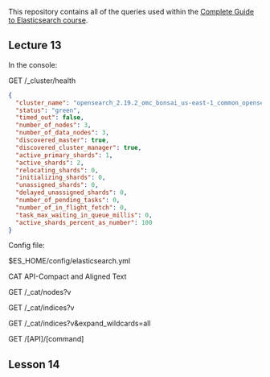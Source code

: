 This repository contains all of the queries used within the [Complete Guide to Elasticsearch course](https://l.codingexplained.com/r/elasticsearch-course?src=github).

## Lecture 13

In the console:

GET /_cluster/health

```json
{
  "cluster_name": "opensearch_2.19.2_omc_bonsai_us-east-1_common_opensearch-8466",
  "status": "green",
  "timed_out": false,
  "number_of_nodes": 3,
  "number_of_data_nodes": 3,
  "discovered_master": true,
  "discovered_cluster_manager": true,
  "active_primary_shards": 1,
  "active_shards": 2,
  "relocating_shards": 0,
  "initializing_shards": 0,
  "unassigned_shards": 0,
  "delayed_unassigned_shards": 0,
  "number_of_pending_tasks": 0,
  "number_of_in_flight_fetch": 0,
  "task_max_waiting_in_queue_millis": 0,
  "active_shards_percent_as_number": 100
}
```

Config file:

$ES_HOME/config/elasticsearch.yml

CAT API-Compact and Aligned Text

GET /_cat/nodes?v


GET /_cat/indices?v


GET /_cat/indices?v&expand_wildcards=all


GET /[API]/[command]

## Lesson 14

